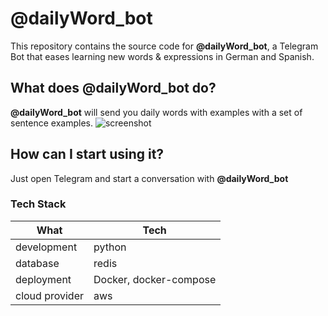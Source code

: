 # @dailyWord_bot
This repository contains the source code for **@dailyWord_bot**, a Telegram Bot that eases learning new words & expressions in German and Spanish.
## What does @dailyWord_bot do?
**@dailyWord_bot** will send you daily words with examples with a set of sentence examples.
![screenshot](https://user-images.githubusercontent.com/32899185/100937837-f65e3b00-34f3-11eb-87cd-803d6fefd932.png)

## How can I start using it?
Just open Telegram and start a conversation with **@dailyWord_bot**

### Tech Stack
| What | Tech |
| ------ | ------ |
| development | python |
| database | redis |
| deployment | Docker, docker-compose |
| cloud provider | aws |


